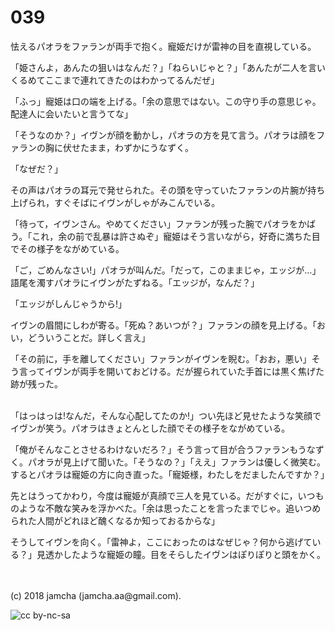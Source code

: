 

# 039

怯えるパオラをファランが両手で抱く。寵姫だけが雷神の目を直視している。  

「姫さんよ，あんたの狙いはなんだ？」「ねらいじゃと？」「あんたが二人を言いくるめてここまで連れてきたのはわかってるんだぜ」  

「ふっ」寵姫は口の端を上げる。「余の意思ではない。この守り手の意思じゃ。配達人に会いたいと言うてな」  

「そうなのか？」イヴンが顔を動かし，パオラの方を見て言う。パオラは顔をファランの胸に伏せたまま，わずかにうなずく。  

「なぜだ？」  

その声はパオラの耳元で発せられた。その頭を守っていたファランの片腕が持ち上げられ，すぐそばにイヴンがしゃがみこんでいる。  

「待って，イヴンさん。やめてください」ファランが残った腕でパオラをかばう。「これ，余の前で乱暴は許さぬぞ」寵姫はそう言いながら，好奇に満ちた目でその様子をながめている。  

「ご，ごめんなさい!」パオラが叫んだ。「だって，このままじゃ，エッジが…」語尾を濁すパオラにイヴンがたずねる。「エッジが，なんだ？」  

「エッジがしんじゃうから!」  

イヴンの眉間にしわが寄る。「死ぬ？あいつが？」ファランの顔を見上げる。「おい，どういうことだ。詳しく言え」  

「その前に，手を離してください」ファランがイヴンを睨む。「おお，悪い」そう言ってイヴンが両手を開いておどける。だが握られていた手首には黒く焦げた跡が残った。  

<br>  
「はっはっは!なんだ，そんな心配してたのか!」つい先ほど見せたような笑顔でイヴンが笑う。パオラはきょとんとした顔でその様子をながめている。  

「俺がそんなことさせるわけないだろ？」そう言って目が合うファランもうなずく。パオラが見上げて聞いた。「そうなの？」「ええ」ファランは優しく微笑む。するとパオラは寵姫の方に向き直った。「寵姫様，わたしをだましたんですか？」  

先とはうってかわり，今度は寵姫が真顔で三人を見ている。だがすぐに，いつものような不敵な笑みを浮かべた。「余は思ったことを言ったまでじゃ。追いつめられた人間がどれほど醜くなるか知っておるからな」  

そうしてイヴンを向く。「雷神よ，ここにおったのはなぜじゃ？何から逃げている？」見透かしたような寵姫の瞳。目をそらしたイヴンはぽりぽりと頭をかく。  

<br>  
<br>  
(c) 2018 jamcha (jamcha.aa@gmail.com).  

![cc by-nc-sa](https://i.creativecommons.org/l/by-nc-sa/4.0/88x31.png)  


